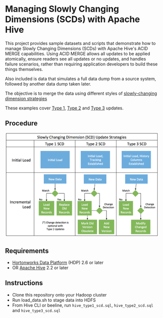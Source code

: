 # Managing Slowly Changing Dimensions (SCDs) with Apache Hive

This project provides sample datasets and scripts that demonstrate how to manage Slowly Changing Dimensions (SCDs) with Apache Hive's ACID MERGE capabilities. Using ACID MERGE allows all updates to be applied atomically, ensure readers see all updates or no updates, and handles failure scenarios, rather than requiring application developers to build these things themselves.

Also included is data that simulates a full data dump from a source system, followed by another data dump taken later.

The objective is to merge the data using different styles of [slowly-changing dimension strategies](https://en.wikipedia.org/wiki/Slowly_changing_dimension)

These examples cover [Type 1](hive_type1_scd.sql), [Type 2](hive_type2_scd.sql) and [Type 3](hive_type3_scd.sql) updates.

## Procedure

![SCD Strategies](SCDStrategies.png "SCD Strategies")

## Requirements

* [Hortonworks Data Platform](https://hortonworks.com/downloads/) (HDP) 2.6 or later
* OR [Apache Hive](https://hive.apache.org/) 2.2 or later

## Instructions

* Clone this repository onto your Hadoop cluster
* Run load_data.sh to stage data into HDFS
* From Hive CLI or beeline, run `hive_type1_scd.sql`, `hive_type2_scd.sql` and `hive_type3_scd.sql`
